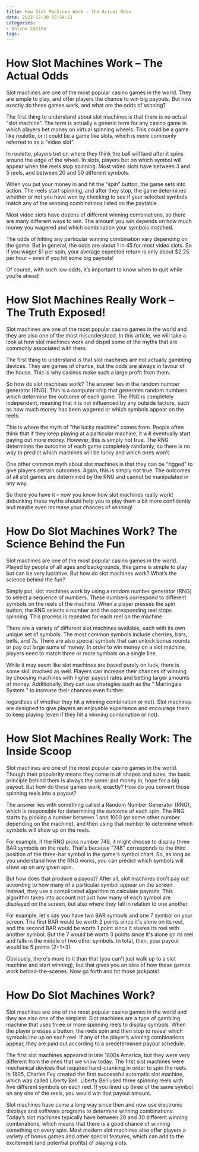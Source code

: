 ```yaml
---
title: How Slot Machines Work – The Actual Odds 
date: 2022-12-30 05:54:11
categories:
- Online Casino
tags:
---
```



#  How Slot Machines Work – The Actual Odds 

Slot machines are one of the most popular casino games in the world. They are simple to play, and offer players the chance to win big payouts. But how exactly do these games work, and what are the odds of winning?

The first thing to understand about slot machines is that there is no actual “slot machine”. The term is actually a generic term for any casino game in which players bet money on virtual spinning wheels. This could be a game like roulette, or it could be a game like slots, which is more commonly referred to as a “video slot”.

In roulette, players bet on where they think the ball will land after it spins around the edge of the wheel. In slots, players bet on which symbol will appear when the reels stop spinning. Most video slots have between 3 and 5 reels, and between 20 and 50 different symbols.

When you put your money in and hit the “spin” button, the game sets into action. The reels start spinning, and after they stop, the game determines whether or not you have won by checking to see if your selected symbols match any of the winning combinations listed on the paytable.

Most video slots have dozens of different winning combinations, so there are many different ways to win. The amount you win depends on how much money you wagered and which combination your symbols matched.

The odds of hitting any particular winning combination vary depending on the game. But in general, the odds are about 1 in 45 for most video slots. So if you wager $1 per spin, your average expected return is only about $2.25 per hour – even if you hit some big payouts!

Of course, with such low odds, it’s important to know when to quit while you’re ahead!

#  How Slot Machines Really Work – The Truth Exposed! 

Slot machines are one of the most popular casino games in the world and they are also one of the most misunderstood. In this article, we will take a look at how slot machines work and dispel some of the myths that are commonly associated with them.

The first thing to understand is that slot machines are not actually gambling devices. They are games of chance, but the odds are always in favour of the house. This is why casinos make such a large profit from them.

So how do slot machines work? The answer lies in the random number generator (RNG). This is a computer chip that generates random numbers which determine the outcome of each game. The RNG is completely independent, meaning that it is not influenced by any outside factors, such as how much money has been wagered or which symbols appear on the reels.

This is where the myth of “the lucky machine” comes from. People often think that if they keep playing at a particular machine, it will eventually start paying out more money. However, this is simply not true. The RNG determines the outcome of each game completely randomly, so there is no way to predict which machines will be lucky and which ones won’t.

One other common myth about slot machines is that they can be “rigged” to give players certain outcomes. Again, this is simply not true. The outcomes of all slot games are determined by the RNG and cannot be manipulated in any way.

So there you have it – now you know how slot machines really work! debunking these myths should help you to play them a bit more confidently and maybe even increase your chances of winning!

#  How Do Slot Machines Work? The Science Behind the Fun 

Slot machines are one of the most popular casino games in the world. Played by people of all ages and backgrounds, this game is simple to play but can be very lucrative. But how do slot machines work? What’s the science behind the fun?

Simply put, slot machines work by using a random number generator (RNG) to select a sequence of numbers. These numbers correspond to different symbols on the reels of the machine. When a player presses the spin button, the RNG selects a number and the corresponding reel stops spinning. This process is repeated for each reel on the machine.

There are a variety of different slot machines available, each with its own unique set of symbols. The most common symbols include cherries, bars, bells, and 7s. There are also special symbols that can unlock bonus rounds or pay out large sums of money. In order to win money on a slot machine, players need to match three or more symbols on a single line.

While it may seem like slot machines are based purely on luck, there is some skill involved as well. Players can increase their chances of winning by choosing machines with higher payout rates and betting larger amounts of money. Additionally, they can use strategies such as the “ Martingale System ” to increase their chances even further.

 regardless of whether they hit a winning combination or not). Slot machines are designed to give players an enjoyable experience and encourage them to keep playing (even if they hit a winning combination or not).

#  How Slot Machines Really Work: The Inside Scoop 

Slot machines are one of the most popular casino games in the world. Though their popularity means they come in all shapes and sizes, the basic principle behind them is always the same: put money in, hope for a big payout. But how do these games work, exactly? How do you convert those spinning reels into a payout?

The answer lies with something called a Random Number Generator (RNG), which is responsible for determining the outcome of each spin. The RNG starts by picking a number between 1 and 1000 (or some other number depending on the machine), and then using that number to determine which symbols will show up on the reels. 

For example, if the RNG picks number 748, it might choose to display three BAR symbols on the reels. That's because "748" corresponds to the third position of the three-bar symbol in the game's symbol chart. So, as long as you understand how the RNG works, you can predict which symbols will show up on any given spin.

But how does that produce a payout? After all, slot machines don't pay out according to how many of a particular symbol appear on the screen. Instead, they use a complicated algorithm to calculate payouts. This algorithm takes into account not just how many of each symbol are displayed on the screen, but also where they fall in relation to one another. 

For example, let's say you have two BAR symbols and one 7 symbol on your screen. The first BAR would be worth 2 points since it's alone on its reel, and the second BAR would be worth 1 point since it shares its reel with another symbol. But the 7 would be worth 3 points since it's alone on its reel and falls in the middle of two other symbols. In total, then, your payout would be 5 points (2+1+3). 

Obviously, there's more to it than that (you can't just walk up to a slot machine and start winning), but that gives you an idea of how these games work behind-the-scenes. Now go forth and hit those jackpots!

#  How Do Slot Machines Work?

Slot machines are one of the most popular casino games in the world and they are also one of the simplest. Slot machines are a type of gambling machine that uses three or more spinning reels to display symbols. When the player presses a button, the reels spin and then stop to reveal which symbols line up on each reel. If any of the player’s winning combinations appear, they are paid out according to a predetermined payout schedule.

The first slot machines appeared in late 1800s America, but they were very different from the ones that we know today. The first slot machines were mechanical devices that required hand-cranking in order to spin the reels. In 1895, Charles Fey created the first successful automatic slot machine, which was called Liberty Bell. Liberty Bell used three spinning reels with five different symbols on each reel. If you lined up three of the same symbol on any one of the reels, you would win that payout amount.

Slot machines have come a long way since then and now use electronic displays and software programs to determine winning combinations. Today’s slot machines typically have between 20 and 30 different winning combinations, which means that there is a good chance of winning something on every spin. Most modern slot machines also offer players a variety of bonus games and other special features, which can add to the excitement (and potential profits) of playing slots.